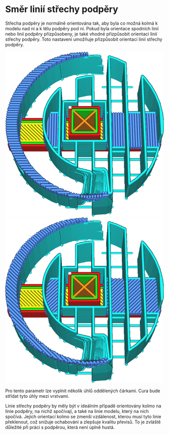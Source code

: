Směr linií střechy podpěry
====
Střecha podpěry je normálně orientována tak, aby byla co možná kolmá k modelu nad ní a k tělu podpěry pod ní. Pokud byla orientace spodních linií nebo linií podpěry přizpůsobeny, je také vhodné přizpůsobit orientaci linií střechy podpěry. Toto nastavení umožňuje přizpůsobit orientaci linií střechy podpěry.

![Linie střechy i podlahy mají sklon 0° a 90°](../../../articles/images/support_interface_angles_0.png)
![Linie střechy i podlahy mají sklon 45° a 135°](../../../articles/images/support_interface_angles_45.png)

Pro tento parametr lze vyplnit několik úhlů oddělených čárkami. Cura bude střídat tyto úhly mezi vrstvami.

Linie střechy podpěry by měly být v ideálním případě orientovány kolmo na linie podpěry, na nichž spočívají, a také na linie modelu, který na nich spočívá. Jejich orientací kolmo se zmenší vzdálenost, kterou musí tyto linie překlenout, což snižuje ochabování a zlepšuje kvalitu převisů. To je zvláště důležité při práci s podpěrou, která není úplně hustá.